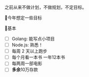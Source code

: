 之前从来不做计划，不做规划，不定目标。

今年想定一些目标

基本

- [ ] Golang: 能写点小项目
- [ ] Node.js: 熟悉！
- [ ] 每周 2 天以上跑步
- [ ] 每个月看一本书 一年12本书
- [ ] 每两周一部电影
- [ ] **多余**10万存款